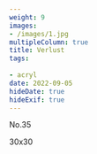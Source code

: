 ```yaml
---
weight: 9
images:
- /images/1.jpg
multipleColumn: true
title: Verlust
tags:
 
- acryl
date: 2022-09-05
hideDate: true
hideExif: true
---
```

<p>
No.35
</p>
<p>
30x30
</p>